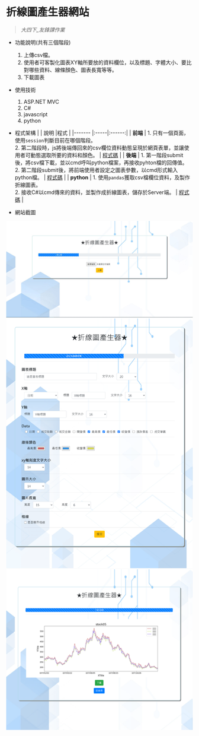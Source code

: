 # 折線圖產生器網站
> _大四下_友鋒課作業_   

* 功能說明(共有三個階段)
  1. 上傳csv檔。
  2. 使用者可客製化圖表XY軸所要放的資料欄位，以及標題、字體大小、要比對哪些資料、線條顏色、圖表長寬等等。
  3. 下載圖表
 
* 使用技術
  1. ASP.NET MVC
  2. C#
  3. javascript
  4. python  
  
* 程式架構
  |        | 說明 |程式 |
  |------- |:-----|:------:|
  | **前端**   |  1. 只有一個頁面，使用`session`判斷目前在哪個階段。</br>2. 第二階段時，js將後端傳回來的csv欄位資料動態呈現於網頁表單，並讓使用者可動態選取所要的資料和顏色。  |  [程式碼](https://github.com/hank444tw/0617Work/blob/master/0617Work/Views/Home/Index.cshtml) |
  | **後端**   |  1. 第一階段submit後，將csv檔下載，並以cmd呼叫python檔案，再接收pyhton檔的回傳值。 </br>2. 第二階段submit後，將前端使用者設定之圖表參數，以cmd形式輸入python檔。  |  [程式碼](https://github.com/hank444tw/0617Work/blob/master/0617Work/Controllers/HomeController.cs) |
  | **python** |  1. 使用`pandas`獲取csv檔欄位資料，及製作折線圖表。</br>2. 接收C#以cmd傳來的資料，並製作成折線圖表，儲存於Server端。  |   [程式碼](https://github.com/hank444tw/0617Work/blob/master/0617Work/Python/0617Work.py) |     

* 網站截圖
<img src="https://github.com/hank444tw/0617Work/blob/master/Demo1.JPG" stryle="float:right" />  

<img src="https://github.com/hank444tw/0617Work/blob/master/Demo2.png" stryle="float:right" />    

<img src="https://github.com/hank444tw/0617Work/blob/master/Demo3.png" stryle="float:right" />
